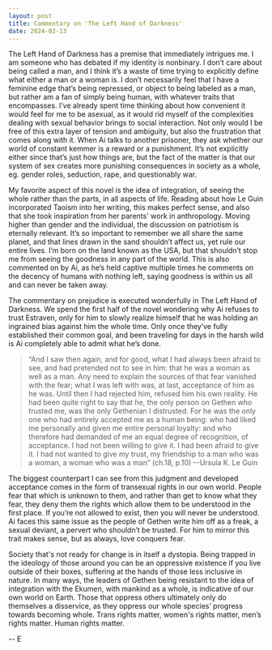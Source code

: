```yaml
---
layout: post
title: Commentary on 'The Left Hand of Darkness'
date: 2024-02-13
---
```


The Left Hand of Darkness has a premise that immediately intrigues me. I am someone who has debated if my identity is nonbinary. I don’t care about being called a man, and I think it’s a waste of time trying to explicitly define what either a man or a woman is. I don’t necessarily feel that I have a feminine edge that’s being repressed, or object to being labeled as a man, but rather am a fan of simply being human, with whatever traits that encompasses.
I’ve already spent time thinking about how convenient it would feel for me to be asexual, as it would rid myself of the complexities dealing with sexual behavior brings to social interaction. Not only would I be free of this extra layer of tension and ambiguity, but also the frustration that comes along with it. When Ai talks to another prisoner, they ask whether our world of constant kemmer is a reward or a punishment. It’s not explicitly either since that’s just how things are, but the fact of the matter is that our system of sex creates more punishing consequences in society as a whole, eg. gender roles, seduction, rape, and questionably war.

My favorite aspect of this novel is the idea of integration, of seeing the whole rather than the parts, in all aspects of life. Reading about how Le Guin incorporated Taoism into her writing, this makes perfect sense, and also that she took inspiration from her parents' work in anthropology. Moving higher than gender and the individual, the discussion on patriotism is eternally relevant. It’s so important to remember we all share the same planet, and that lines drawn in the sand shouldn’t affect us, yet rule our entire lives. I’m born on the land known as the USA, but that shouldn’t stop me from seeing the goodness in any part of the world. This is also commented on by Ai, as he’s held captive multiple times he comments on the decency of humans with nothing left, saying goodness is within us all and can never be taken away.

The commentary on prejudice is executed wonderfully in The Left Hand of Darkness. We spend the first half of the novel wondering why Ai refuses to trust Estraven, only for him to slowly realize himself that he was holding an ingrained bias against him the whole time. Only once they’ve fully established their common goal, and been traveling for days in the harsh wild is Ai completely able to admit what he’s done.

> “And I saw then again, and for good, what I had always been afraid to see, and had pretended not to see in him: that he was a woman as well as a man. Any need to explain the sources of that fear vanished with the fear; what I was left with was, at last, acceptance of him as he was. Until then I had rejected him, refused him his own reality. He had been quite right to say that he, the only person on Gethen who trusted me, was the only Gethenian I distrusted. For he was the only one who had entirely accepted me as a human being: who had liked me personally and given me entire personal loyalty: and who therefore had demanded of me an equal degree of recognition, of acceptance. I had not been willing to give it. I had been afraid to give it. I had not wanted to give my trust, my friendship to a man who was a woman, a woman who was a man” (ch.18, p.10) --Ursula K. Le Guin 

The biggest counterpart I can see from this judgment and developed acceptance comes in the form of transexual rights in our own world. People fear that which is unknown to them, and  rather than get to know what they fear, they deny them the rights which allow them to be understood in the first place. If you’re not allowed to exist, then you will never be understood. Ai faces this same issue as the people of Gethen write him off as a freak, a sexual deviant, a pervert who shouldn’t be trusted. For him to mirror this trait makes sense, but as always, love conquers fear. 

Society that's not ready for change is in itself a dystopia. Being trapped in the ideology of those around you can be an oppressive existence if you live outside of their boxes, suffering at the hands of those less inclusive in nature. In many ways, the leaders of Gethen being resistant to the idea of integration with the Ekumen, with mankind as a whole, is indicative of our own world on Earth. Those that oppress others ultimately only do themselves a disservice, as they oppress our whole species’ progress towards becoming whole. Trans rights matter, women's rights matter, men’s rights matter. Human rights matter.

-- E
